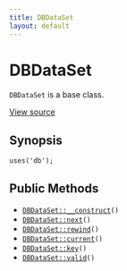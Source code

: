 ```yaml
---
title: DBDataSet
layout: default
---
```


# DBDataSet

<code>DBDataSet</code> is a base class.

<a href="http://github.com/nexgenta/eregansu/blob/master/lib/db.php">View source</a>

## Synopsis

<pre><code>uses('db');
</code></pre>
## Public Methods

* <code><a href="DBDataSet%3A%3A__construct">DBDataSet::__construct</a>()</code>
* <code><a href="DBDataSet%3A%3Anext">DBDataSet::next</a>()</code>
* <code><a href="DBDataSet%3A%3Arewind">DBDataSet::rewind</a>()</code>
* <code><a href="DBDataSet%3A%3Acurrent">DBDataSet::current</a>()</code>
* <code><a href="DBDataSet%3A%3Akey">DBDataSet::key</a>()</code>
* <code><a href="DBDataSet%3A%3Avalid">DBDataSet::valid</a>()</code>

